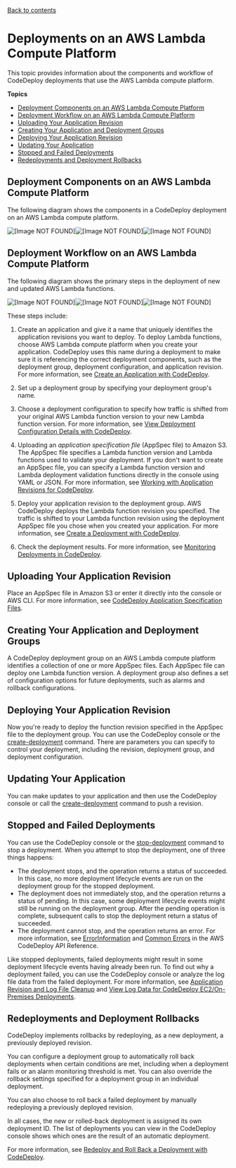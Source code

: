 [Back to contents](index.md)

# Deployments on an AWS Lambda Compute Platform<a name="deployment-steps-lambda"></a>

This topic provides information about the components and workflow of CodeDeploy deployments that use the AWS Lambda compute platform\. 

**Topics**
+ [Deployment Components on an AWS Lambda Compute Platform](#deployment-steps-workflow-lambda)
+ [Deployment Workflow on an AWS Lambda Compute Platform](#deployment-process-workflow-lambda)
+ [Uploading Your Application Revision](#deployment-steps-uploading-your-app-lambda)
+ [Creating Your Application and Deployment Groups](#deployment-steps-registering-app-deployment-groups-lambda)
+ [Deploying Your Application Revision](#deployment-steps-deploy-lambda)
+ [Updating Your Application](#deployment-steps-updating-your-app-lambda)
+ [Stopped and Failed Deployments](#deployment-stop-fail-lambda)
+ [Redeployments and Deployment Rollbacks](#deployment-rollback-lambda)

## Deployment Components on an AWS Lambda Compute Platform<a name="deployment-steps-workflow-lambda"></a>

The following diagram shows the components in a CodeDeploy deployment on an AWS Lambda compute platform\.

![\[Image NOT FOUND\]](http://docs.aws.amazon.com/codedeploy/latest/userguide/images/deployment-components-workflow-lambda.png)![\[Image NOT FOUND\]](http://docs.aws.amazon.com/codedeploy/latest/userguide/)![\[Image NOT FOUND\]](http://docs.aws.amazon.com/codedeploy/latest/userguide/)

## Deployment Workflow on an AWS Lambda Compute Platform<a name="deployment-process-workflow-lambda"></a>

The following diagram shows the primary steps in the deployment of new and updated AWS Lambda functions\.

![\[Image NOT FOUND\]](http://docs.aws.amazon.com/codedeploy/latest/userguide/images/deployment-process-lambda.png)![\[Image NOT FOUND\]](http://docs.aws.amazon.com/codedeploy/latest/userguide/)![\[Image NOT FOUND\]](http://docs.aws.amazon.com/codedeploy/latest/userguide/)

These steps include:

1. Create an application and give it a name that uniquely identifies the application revisions you want to deploy\. To deploy Lambda functions, choose AWS Lambda compute platform when you create your application\. CodeDeploy uses this name during a deployment to make sure it is referencing the correct deployment components, such as the deployment group, deployment configuration, and application revision\. For more information, see [Create an Application with CodeDeploy](applications-create.md)\. 

1. Set up a deployment group by specifying your deployment group's name\.

1. Choose a deployment configuration to specify how traffic is shifted from your original AWS Lambda function version to your new Lambda function version\. For more information, see [View Deployment Configuration Details with CodeDeploy](deployment-configurations-view-details.md)\.

1. Uploading an *application specification file* \(AppSpec file\) to Amazon S3\. The AppSpec file specifies a Lambda function version and Lambda functions used to validate your deployment\. If you don't want to create an AppSpec file, you can specify a Lambda function version and Lambda deployment validation functions directly in the console using YAML or JSON\. For more information, see [Working with Application Revisions for CodeDeploy](application-revisions.md)\.

1. Deploy your application revision to the deployment group\. AWS CodeDeploy deploys the Lambda function revision you specified\. The traffic is shifted to your Lambda function revision using the deployment AppSpec file you chose when you created your application\. For more information, see [Create a Deployment with CodeDeploy](deployments-create.md)\.

1. Check the deployment results\. For more information, see [Monitoring Deployments in CodeDeploy](monitoring.md)\.

## Uploading Your Application Revision<a name="deployment-steps-uploading-your-app-lambda"></a>

Place an AppSpec file in Amazon S3 or enter it directly into the console or AWS CLI\. For more information, see [CodeDeploy Application Specification Files](application-specification-files.md)\.

## Creating Your Application and Deployment Groups<a name="deployment-steps-registering-app-deployment-groups-lambda"></a>

A CodeDeploy deployment group on an AWS Lambda compute platform identifies a collection of one or more AppSpec files\. Each AppSpec file can deploy one Lambda function version\. A deployment group also defines a set of configuration options for future deployments, such as alarms and rollback configurations\.

## Deploying Your Application Revision<a name="deployment-steps-deploy-lambda"></a>

Now you're ready to deploy the function revision specified in the AppSpec file to the deployment group\. You can use the CodeDeploy console or the [create\-deployment](https://docs.aws.amazon.com/cli/latest/reference/deploy/create-deployment.html) command\. There are parameters you can specify to control your deployment, including the revision, deployment group, and deployment configuration\.

## Updating Your Application<a name="deployment-steps-updating-your-app-lambda"></a>

You can make updates to your application and then use the CodeDeploy console or call the [create\-deployment](https://docs.aws.amazon.com/cli/latest/reference/deploy/create-deployment.html) command to push a revision\. 

## Stopped and Failed Deployments<a name="deployment-stop-fail-lambda"></a>

You can use the CodeDeploy console or the [stop\-deployment](https://docs.aws.amazon.com/cli/latest/reference/deploy/stop-deployment.html) command to stop a deployment\. When you attempt to stop the deployment, one of three things happens:
+ The deployment stops, and the operation returns a status of succeeded\. In this case, no more deployment lifecycle events are run on the deployment group for the stopped deployment\. 
+ The deployment does not immediately stop, and the operation returns a status of pending\. In this case, some deployment lifecycle events might still be running on the deployment group\. After the pending operation is complete, subsequent calls to stop the deployment return a status of succeeded\.
+ The deployment cannot stop, and the operation returns an error\. For more information, see [ErrorInformation](https://docs.aws.amazon.com/codedeploy/latest/APIReference/API_ErrorInformation.html) and [Common Errors](https://docs.aws.amazon.com/codedeploy/latest/APIReference/CommonErrors.html) in the AWS CodeDeploy API Reference\.

Like stopped deployments, failed deployments might result in some deployment lifecycle events having already been run\. To find out why a deployment failed, you can use the CodeDeploy console or analyze the log file data from the failed deployment\. For more information, see [Application Revision and Log File Cleanup](codedeploy-agent.md#codedeploy-agent-revisions-logs-cleanup) and [View Log Data for CodeDeploy EC2/On\-Premises Deployments](deployments-view-logs.md)\.

## Redeployments and Deployment Rollbacks<a name="deployment-rollback-lambda"></a>

CodeDeploy implements rollbacks by redeploying, as a new deployment, a previously deployed revision\. 

You can configure a deployment group to automatically roll back deployments when certain conditions are met, including when a deployment fails or an alarm monitoring threshold is met\. You can also override the rollback settings specified for a deployment group in an individual deployment\.

You can also choose to roll back a failed deployment by manually redeploying a previously deployed revision\. 

In all cases, the new or rolled\-back deployment is assigned its own deployment ID\. The list of deployments you can view in the CodeDeploy console shows which ones are the result of an automatic deployment\. 

For more information, see [Redeploy and Roll Back a Deployment with CodeDeploy](deployments-rollback-and-redeploy.md)\.